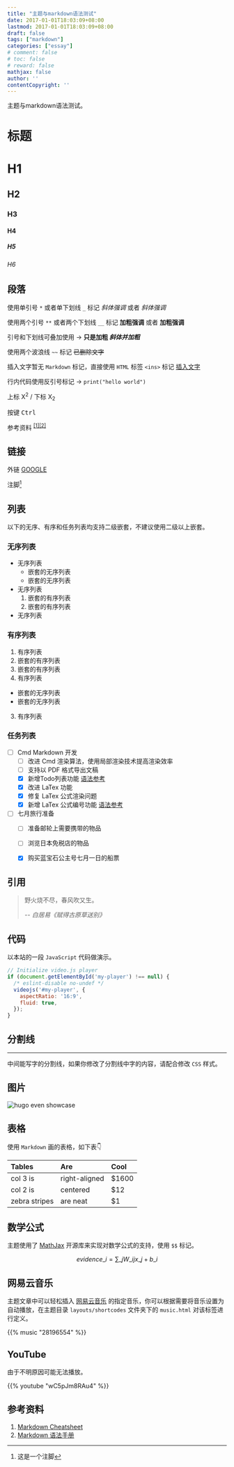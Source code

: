 ```yaml
---
title: "主题与markdown语法测试"
date: 2017-01-01T18:03:09+08:00
lastmod: 2017-01-01T18:03:09+08:00
draft: false
tags: ["markdown"]
categories: ["essay"]
# comment: false
# toc: false
# reward: false
mathjax: false
author: ''
contentCopyright: ''
---
```



主题与markdown语法测试。

<!--more-->

# 标题

# H1
## H2
### H3
#### H4
##### H5
###### H6



## 段落

使用单引号 `*` 或者单下划线 `_` 标记 *斜体强调* 或者 _斜体强调_

使用两个引号 `**` 或者两个下划线 `__` 标记 **加粗强调** 或者 __加粗强调__

引号和下划线可叠加使用 → **只是加粗 _斜体并加粗_**

使用两个波浪线 `~~` 标记 ~~已删除文字~~

插入文字暂无 `Markdown` 标记，直接使用 `HTML` 标签 `<ins>` 标记 <ins>插入文字</ins>

行内代码使用反引号标记 → `print("hello world")`

上标 X<sup>2</sup> / 下标 X<sub>2</sub>

按键 <kbd>Ctrl</kbd>

参考资料 <sup>[[1]](#ref01)</sup><sup>[[2]](#ref02)</sup>



## 链接

外链 [GOOGLE](http://www.google.com.com)

注脚[^1]

[^1]:  这是一个注脚



## 列表

以下的无序、有序和任务列表均支持二级嵌套，不建议使用二级以上嵌套。

### 无序列表

* 无序列表
  - 嵌套的无序列表
  - 嵌套的无序列表
* 无序列表
  1. 嵌套的有序列表
  2. 嵌套的有序列表
* 无序列表

### 有序列表

1. 有序列表
  1. 嵌套的有序列表
  2. 嵌套的有序列表
2. 有序列表
  - 嵌套的无序列表
  - 嵌套的无序列表
3. 有序列表

### 任务列表

- [ ] Cmd Markdown 开发
  - [ ] 改进 Cmd 渲染算法，使用局部渲染技术提高渲染效率
  - [ ] 支持以 PDF 格式导出文稿
  - [x] 新增Todo列表功能 [语法参考](https://github.com/blog/1375-task-lists-in-gfm-issues-pulls-comments)
  - [x] 改进 LaTex 功能
  - [x] 修复 LaTex 公式渲染问题
  - [x] 新增 LaTex 公式编号功能 [语法参考](http://docs.mathjax.org/en/latest/tex.html#tex-eq-numbers)
- [ ] 七月旅行准备
  - [ ] 准备邮轮上需要携带的物品
  - [ ] 浏览日本免税店的物品
  - [x] 购买蓝宝石公主号七月一日的船票



## 引用

> 野火烧不尽，春风吹又生。
>
> <cite>-- 白居易《赋得古原草送别》</cite>



## 代码

以本站的一段 `JavaScript` 代码做演示。

```javascript
// Initialize video.js player
if (document.getElementById('my-player') !== null) {
  /* eslint-disable no-undef */
  videojs('#my-player', {
    aspectRatio: '16:9',
    fluid: true,
  });
}
```



## 分割线

---

中间能写字的分割线，如果你修改了分割线中字的内容，请配合修改 `CSS` 样式。



## 图片



![hugo even showcase](https://raw.githubusercontent.com/olOwOlo/hugo-theme-even/master/images/showcase.png "showcase.png")



## 表格

使用 `Markdown` 画的表格，如下表👇

| Tables        | Are           | Cool  |
| :------------ | :------------ | :---- |
| col 3 is      | right-aligned | $1600 |
| col 2 is      | centered      | $12   |
| zebra stripes | are neat      | $1    |



## 数学公式

主题使用了 [MathJax](https://www.mathjax.org/) 开源库来实现对数学公式的支持，使用 `$$` 标记。

$$ evidence\_{i}=\sum\_{j}W\_{ij}x\_{j}+b\_{i} $$



## 网易云音乐

主题文章中可以轻松插入 [网易云音乐](https://music.163.com/) 的指定音乐，你可以根据需要将音乐设置为自动播放，在主题目录 `layouts/shortcodes` 文件夹下的 `music.html` 对该标签进行定义。

{{% music "28196554" %}}



## YouTube

由于不明原因可能无法播放。

{{% youtube "wC5pJm8RAu4" %}}



## 参考资料

1. <a id="ref01">[Markdown Cheatsheet](https://github.com/adam-p/markdown-here/wiki/Markdown-Cheatsheet)</a>
2. <a id="ref02">[Markdown 语法手册](https://www.zybuluo.com/EncyKe/note/120103)</a>
